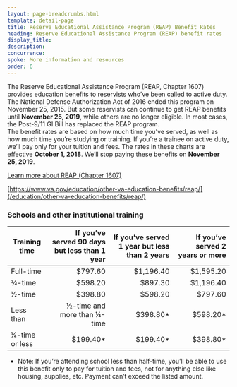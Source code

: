 ```yaml
---
layout: page-breadcrumbs.html
template: detail-page
title: Reserve Educational Assistance Program (REAP) Benefit Rates
heading: Reserve Educational Assistance Program (REAP) benefit rates
display_title: 
description: 
concurrence: 
spoke: More information and resources
order: 6 
---
```


<div class="va-introtext">

The Reserve Educational Assistance Program (REAP, Chapter 1607) provides education benefits to reservists who’ve been called
to active duty. The National Defense Authorization Act of 2016 ended this program on November 25, 2015. But some reservists
can continue to get REAP benefits until **November 25, 2019**, while others are no longer eligible. In most cases, the 
Post-9/11 GI Bill has replaced the REAP program. 
<br> 
The benefit rates are based on how much time you’ve served, as well as how much time you’re studying or training. If you’re a
trainee on active duty, we’ll pay only for your tuition and fees.  The rates in these charts are effective **October 1, 
2018**. We’ll stop paying these benefits on **November 25, 2019**. 

</div>

[Learn more about REAP (Chapter 1607)](https://www.benefits.va.gov/gibill/reap.asp)

[https://www.va.gov/education/other-va-education-benefits/reap/](/education/other-va-education-benefits/reap/)

### Schools and other institutional training
| **Training time** | **If you’ve served 90 days but less than 1 year** | **If you’ve served 1 year but less than 2 years** | **If you’ve served 2 years or more** |
|---|---:|---:|---:|
| Full-time |	$797.60	| $1,196.40	| $1,595.20 |
| ¾-time | $598.20 | $897.30 | $1,196.40 |
| ½-time | $398.80 | $598.20 | $797.60 |
| Less than | ½-time and more than ¼-time | $398.80\* | $598.20\*	| $797.60\* |
| ¼-time or less | $199.40\* | $199.40\* | $398.80\* |
* Note: If you’re attending school less than half-time, you’ll be able to use this benefit only to pay for tuition and fees,
not for anything else like housing, supplies, etc. Payment can’t exceed the listed amount.
